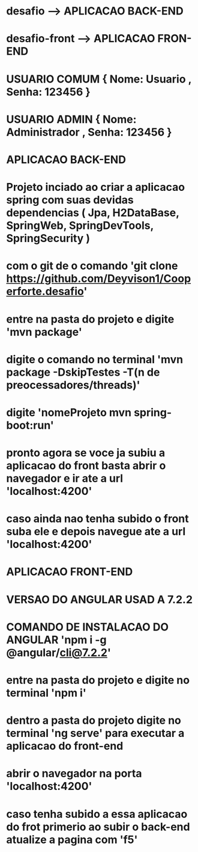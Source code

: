 # desafio --> APLICACAO BACK-END
# desafio-front --> APLICACAO FRON-END


# USUARIO COMUM { Nome: Usuario , Senha: 123456 }
# USUARIO ADMIN { Nome: Administrador , Senha: 123456 }


# APLICACAO BACK-END

# Projeto inciado ao criar a aplicacao spring com suas devidas dependencias ( Jpa, H2DataBase, SpringWeb, SpringDevTools, SpringSecurity )
# com o git de o comando 'git clone https://github.com/Deyvison1/Cooperforte.desafio'
# entre na pasta do projeto e digite 'mvn package'
# digite o comando no terminal 'mvn package -DskipTestes -T(n de preocessadores/threads)'
# digite 'nomeProjeto mvn spring-boot:run'
# pronto agora se voce ja subiu a aplicacao do front basta abrir o navegador e ir ate a url 'localhost:4200'
# caso ainda nao tenha subido o front suba ele e depois navegue ate a url 'localhost:4200'



# APLICACAO FRONT-END

# VERSAO DO ANGULAR USAD	A 7.2.2
# COMANDO DE INSTALACAO DO ANGULAR 'npm i -g @angular/cli@7.2.2'
# entre na pasta do projeto e digite no terminal 'npm i'
# dentro a pasta do projeto digite no terminal 'ng serve' para executar a aplicacao do front-end
# abrir o navegador na porta 'localhost:4200'
# caso tenha subido a essa aplicacao do frot primerio ao subir o back-end atualize a pagina com 'f5'
